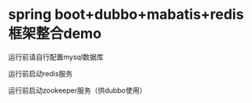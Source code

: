 # spring boot+dubbo+mabatis+redis 框架整合demo
<p>运行前请自行配置mysql数据库</p>
<p>运行前启动redis服务</p>
<p>运行前启动zookeeper服务（供dubbo使用）</p>

